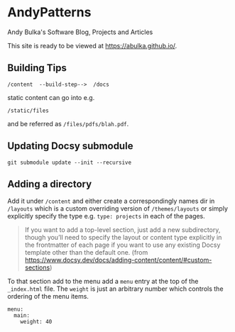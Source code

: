 # AndyPatterns

Andy Bulka's Software Blog, Projects and Articles

This site is ready to be viewed at https://abulka.github.io/.

## Building Tips

    /content  --build-step-->  /docs

static content can go into e.g.

    /static/files

and be referred as `/files/pdfs/blah.pdf`.

## Updating Docsy submodule

    git submodule update --init --recursive

## Adding a directory


Add it under `/content` and either create a correspondingly names dir in `/layouts` which is a custom overriding version of `/themes/layouts` or simply explicitly specify the type e.g. `type: projects` in each of the pages.

> If you want to add a top-level section, just add a new subdirectory, though you’ll need to specify the layout or content type explicitly in the frontmatter of each page if you want to use any existing Docsy template other than the default one. (from https://www.docsy.dev/docs/adding-content/content/#custom-sections)

To that section add to the menu add a `menu` entry at the top of the `_index.html` file.  The `weight` is just an arbitrary number which controls the ordering of the menu items. 

    menu:
      main:
        weight: 40
